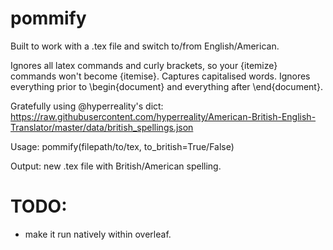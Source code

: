# pommify

Built to work with a .tex file and switch to/from English/American.

Ignores all latex commands and curly brackets, so your \{itemize} commands won't become \{itemise}. Captures capitalised words. Ignores everything prior to \begin{document} and everything after \end{document}.

Gratefully using @hyperreality's dict: https://raw.githubusercontent.com/hyperreality/American-British-English-Translator/master/data/british_spellings.json

Usage: pommify(filepath/to/tex, to_british=True/False)

Output: new .tex file with British/American spelling.

# TODO: 
- make it run natively within overleaf.
